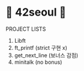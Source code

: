 # 🐳 42seoul 🐳

PROJECT LISTS
1. Libft
2. ft_printf (strict 구현 x)
3. get_next_line (보너스 감점)
4. minitalk (no bonus)
